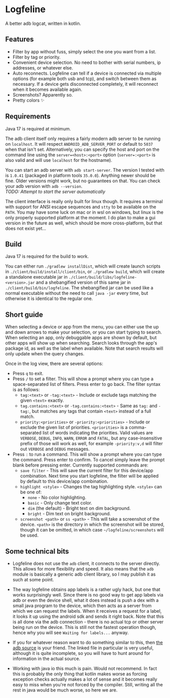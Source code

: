 # Logfeline #
A better adb logcat, written in kotlin.

## Features ##
- Filter by app without fuss, simply select the one you want from a list.
- Filter by tag or priority.
- Convenient device selection. No need to bother with serial numbers, ip
  addresses, or whatever else.
- Auto reconnects. Logfeline can tell if a device is connected via multiple
  options (for example both usb and tcp), and switch between them as necessary.
  If a device gets disconnected completely, it will reconnect when it becomes
  available again.
- Screenshots? Apparently so.
- Pretty colors ✨

## Requirements ##
Java 17 is required at minimum.

The adb client itself only requires a fairly modern adb server to be running on
`localhost`. It will respect `ANDROID_ADB_SERVER_PORT` or default to `5037` when
that isn't set. Alternatively, you can specify the host and port on the command
line using the `server=<host>:<port>` option (`server=:<port>` is also valid and
will use `localhost` for the hostname).

You can start an adb server with `adb start-server`. The version I tested with is
`1.0.41` (packaged in platform tools `35.0.0`). Anything newer should be fine.
Older versions might work, but no guarantees on that. You can check your adb
version with `adb --version`.  
*TODO: Attempt to start the server automatically*

The client interface is really only built for linux though. It requires a
terminal with support for ANSI escape sequences and `stty` to be available on the
`PATH`. You may have some luck on mac or in wsl on windows, but linux is the only
properly supported platform at the moment. I do plan to make a gui version in the
future as well, which should be more cross-platform, but that does not exist yet...

## Build ##
Java 17 is required for the build to work.

You can either run `./gradlew installDist`, which will create launch scripts in
`./client/build/install/client/bin`, or `./gradlew build`, which will create a
standalone executable jar in `./client/build/libs/logfeline-<version>.jar` and
a shebangified version of this same jar in `./client/build/bin/logfeline`. The
shebangified jar can be used like a normal executable without the need to call
`java -jar` every time, but otherwise it is identical to the regular one.

## Short guide ##
When selecting a device or app from the menu, you can either use the up and down
arrows to make your selection, or you can start typing to search. When selecting
an app, only debuggable apps are shown by default, but other apps will show up
when searching. Search looks through the app's package id, as well as the label
when available. Note that search results will only update when the query changes.

Once in the log view, there are several options:
- Press `q` to exit.
- Press `/` to set a filter. This will show a prompt where you can type a
  space-separated list of filters. Press enter to go back. The filter syntax is
  as follows:
  - `tag:<text>` or `-tag:<text>` - Include or exclude tags matching the given
    `<text>` exactly.
  - `tag.contains:<text>` or `-tag.contains:<text>` - Same as `tag:` and `-tag:`,
    but matches any tags that contain `<text>` instead of a full match.
  - `priority:<priorities>` or `-priority:<priorities>` - Include or exclude the
    given list of priorities. `<priorities>` is a comma-separated list of words
    indicating the priorities. Valid values are `VERBOSE`, `DEBUG`, `INFO`,
    `WARN`, `ERROR` and `FATAL`, but any case-insensitive prefix of those will
    work as well, for example `-priority:v,d` will filter out `VERBOSE` and
    `DEBUG` messages.
- Press `:` to run a command. This will show a prompt where you can type the
  command. Press enter to confirm. To cancel simply leave the prompt blank before
  pressing enter. Currently supported commands are:
  - `save filter` - This will save the current filter for this device/app
    combination. Next time you start logfeline, the filter will be applied by
    default to this device/app combination.
  - `highlight <style>` - Changes the tag highlighting style. `<style>` can be one
    of:
    - `none` - No color highlighting.
    - `basic` - Only change text color.
    - `dim` (the default) - Bright text on dim background.
    - `bright` - Dim text on bright background.
  - `screenshot <path>` or `ss <path>` - This will take a screenshot of the device. `<path>` is the
    directory in which the screenshot will be stored, though it can be omitted, in
    which case `~/logfeline/screenshots` will be used.

## Some technical bits ##
- Logfeline does not use the `adb` client, it connects to the server directly. This
  allows for more flexibility and speed. It also means that the `adb` module is
  basically a generic adb client library, so I may publish it as such at some point.

- The way logfeline obtains app labels is a rather ugly hack, but one that works
  surprisingly well. Since there is no good way to get app labels via adb or even
  the device shell, what it does instead is push a dex with a small java program
  to the device, which then acts as a server from which we can request the labels.
  When it receives a request for a label, it looks it up using the android sdk and
  sends it right back. Note that this is all done via the adb connection - there is
  no actual tcp or other server being run on the device. This is still not the
  fastest operation though, hence why you will see `Waiting for labels...` anyway.

- If you for whatever reason want to do something similar to this, then
  [the adb source](https://android.googlesource.com/platform/packages/modules/adb/+/refs/heads/main/docs/dev/services.md)
  is your friend. The linked file in particular is very useful, although it is quite
  incomplete, so you will have to hunt around for information in the actual source.

- Working with java io this much is pain. Would not recommend. In fact this is probably
  the only thing that kotlin makes worse as forcing exception checks actually makes
  a lot of sense and it becomes really easy to miss when you're not forced by the
  compiler. Still, writing all the rest in java would be much worse, so here we are.
